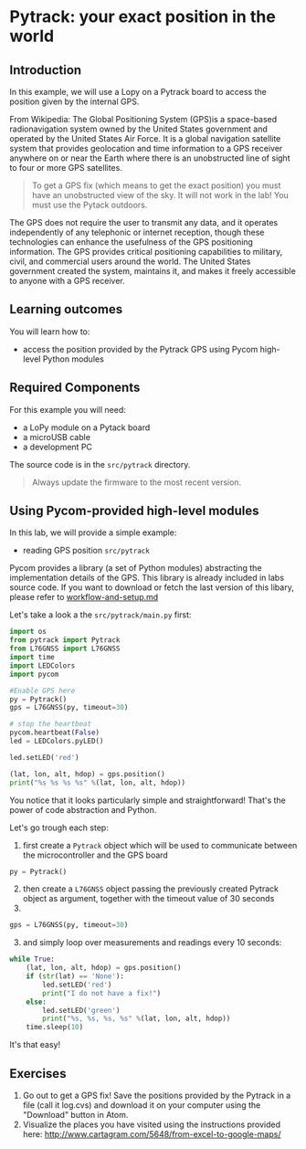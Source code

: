 # Pytrack: your exact position in the world

## Introduction
In this example, we will use a Lopy on a Pytrack board to access the position given by the internal GPS.

From Wikipedia: The Global Positioning System (GPS)is a space-based radionavigation system owned by the United States government and operated by the United States Air Force. It is a global navigation satellite system that provides geolocation and time information to a GPS receiver anywhere on or near the Earth where there is an unobstructed line of sight to four or more GPS satellites.

> To get a GPS fix (which means to get the exact position) you must have an unobstructed view of the sky. It will not work in the lab! You must use the Pytack outdoors.

The GPS does not require the user to transmit any data, and it operates independently of any telephonic or internet reception, though these technologies can enhance the usefulness of the GPS positioning information. The GPS provides critical positioning capabilities to military, civil, and commercial users around the world. The United States government created the system, maintains it, and makes it freely accessible to anyone with a GPS receiver.

## Learning outcomes

You will learn how to:
* access the position provided by the Pytrack GPS using Pycom high-level Python modules

## Required Components

For this example you will need:

- a LoPy module on a Pytack board
- a microUSB cable
- a development PC

The source code is in the `src/pytrack` directory.

> Always update the firmware to the most recent version.

## Using Pycom-provided high-level modules

In this lab, we will provide a simple example:

* reading GPS position `src/pytrack`


Pycom provides a library (a set of Python modules) abstracting the implementation details of the GPS. This library is already included in labs source code. If you want to download or fetch the last version of this libary, please refer to [workflow-and-setup.md](workflow-and-setup.md)

Let's take a look a the  `src/pytrack/main.py` first:

```python
import os
from pytrack import Pytrack
from L76GNSS import L76GNSS
import time
import LEDColors
import pycom

#Enable GPS here
py = Pytrack()
gps = L76GNSS(py, timeout=30)

# stop the heartbeat
pycom.heartbeat(False)
led = LEDColors.pyLED()

led.setLED('red')

(lat, lon, alt, hdop) = gps.position()
print("%s %s %s %s" %(lat, lon, alt, hdop))
```

You notice that it looks particularly simple and straightforward! That's the power of code abstraction and Python. 

Let's go trough each step:

1. first create a `Pytrack` object which will be used to communicate  between the microcontroller and the GPS board 

```python
py = Pytrack()
```

2. then create a `L76GNSS` object passing the previously created Pytrack object as argument, together with the timeout value of 30 seconds 
3. ​
```python
gps = L76GNSS(py, timeout=30)
```

3. and simply loop over measurements and readings every 10 seconds:

```python
while True:
    (lat, lon, alt, hdop) = gps.position()
    if (str(lat) == 'None'):
        led.setLED('red')
        print("I do not have a fix!")
    else:
        led.setLED('green')
        print("%s, %s, %s, %s" %(lat, lon, alt, hdop))
    time.sleep(10)
```

It's that easy!


## Exercises

1. Go out to get a GPS fix! Save the positions provided by the Pytrack in a file (call it log.cvs) and download it on your computer using the "Download" button in Atom.
2. Visualize the places you have visited using the instructions provided here: http://www.cartagram.com/5648/from-excel-to-google-maps/
